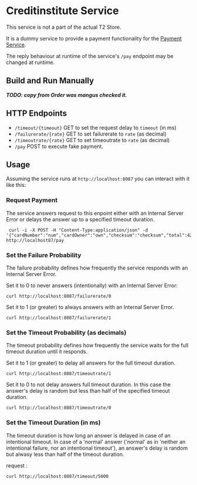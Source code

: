 # Creditinstitute Service

This service is not a part of the actual T2 Store. 

It is a dummy service to provide a payment functionality for the [Payment Service](https://github.com/t2-project/payment).

The reply behaviour at runtime of the service's ``/pay`` endpoint may be changed at runtime. 


## Build and Run Manually

_**TODO: copy from Order was mangus checked it.**_


## HTTP Endpoints

* ``/timeout/{timeout}`` GET to set the request delay to ``timeout`` (in ms)
* ``/failurerate/{rate}`` GET to set failurerate to ``rate`` (as decimal)
* ``/timeoutrate/{rate}`` GET to set timeoutrate to ``rate`` (as decimal)
* ``/pay`` POST to execute fake payment. 


## Usage

Assuming the service runs at ``http://localhost:8087`` you can interact with it like this:

### Request Payment

The service answers request to this enpoint either with an Internal Server Error or delays the answer up to a specified timeout duration.

```
 curl -i -X POST -H "Content-Type:application/json" -d '{"cardNumber":"num","cardOwner":"own","checksum":"checksum","total":42}' http://localhost87/pay
```

### Set the Failure Probability 

The failure probability defines how frequently the service responds with an Internal Server Error. 

Set it to 0 to never answers (intentionally) with an Internal Server Error:

```
curl http://localhost:8087/failurerate/0
```

Set it to 1 (or greater) to always answers with an Internal Server Error. 

```
curl http://localhost:8087/failurerate/1
```


### Set the Timeout Probability (as decimals)

The timeout probability defines how frequently the service waits for the full timeout duration until it responds.

Set it to 1 (or greater) to delay all answers for the full timeout duration.

```
curl http://localhost:8087/timeoutrate/1
```

Set it to 0 to not delay answers full timeout duration.
In this case the answer's delay is random but less than half of the specified timeout duration.

```
curl http://localhost:8087/timeoutrate/0
```

### Set the Timeout Duration (in ms)

The timeout duration is how long an answer is delayed in case of an intentional timeout.
In case of a 'normal' answer ('normal' as in 'neither an intentional failure, nor an intentional timeout'), an answer's delay is random but alwasy less than half of the timeout duration.


request :
```
curl http://localhost:8087/timeout/5000
```